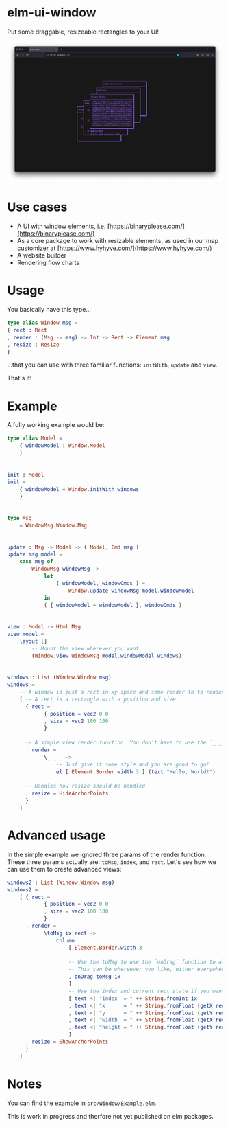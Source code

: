 # elm-ui-window

Put some draggable, resizeable rectangles to your UI!

![](docs/Screenshot.f2a687b.png)

# Use cases

- A UI with window elements, i.e. [https://binaryplease.com/](https://binaryplease.com/)
- As a core package to work with resizable elements, as used in our map customizer at [https://www.hyhyve.com/](https://www.hyhyve.com/)
- A website builder
- Rendering flow charts

# Usage

You basically have this type...

```elm
type alias Window msg =
{ rect : Rect
, render : (Msg -> msg) -> Int -> Rect -> Element msg
, resize : Resize
}
```

...that you can use with three familiar functions: `initWith`, `update` and `view`.

That's it!

# Example

A fully working example would be:

```elm
type alias Model =
    { windowModel : Window.Model
    }


init : Model
init =
    { windowModel = Window.initWith windows
    }


type Msg
    = WindowMsg Window.Msg


update : Msg -> Model -> ( Model, Cmd msg )
update msg model =
    case msg of
        WindowMsg windowMsg ->
            let
                ( windowModel, windowCmds ) =
                    Window.update windowMsg model.windowModel
            in
            ( { windowModel = windowModel }, windowCmds )


view : Model -> Html Msg
view model =
    layout []
        -- Mount the view wherever you want
        (Window.view WindowMsg model.windowModel windows)


windows : List (Window.Window msg)
windows =
    -- A window is just a rect in xy space and some render fn to render the content inside that rect. That's it!
    [ -- A rect is a rectangle with a position and size
      { rect =
            { position = vec2 0 0
            , size = vec2 100 100
            }

      -- A simple view render function. You don't have to use the `_ _ _` params, hence the `_`.
      , render =
            \_ _ _ ->
                -- Just give it some style and you are good to go!
                el [ Element.Border.width 3 ] (text "Hello, World!")

      -- Handles how resize should be handled
      , resize = HideAnchorPoints
      }
    ]
```

# Advanced usage

In the simple example we ignored three params of the render function.
These three params actually are: `toMsg`, `index`, and `rect`. Let's see
how we can use them to create advanced views:

```elm
windows2 : List (Window.Window msg)
windows2 =
    [ { rect =
            { position = vec2 0 0
            , size = vec2 100 100
            }
      , render =
            \toMsg ix rect ->
                column
                    [ Element.Border.width 3

                    -- Use the toMsg to use the `onDrag` function to allow for you window to be dragged.
                    -- This can be whereever you like, either everywhere oder at dedicated area like a window title bar.
                    , onDrag toMsg ix
                    ]
                    -- Use the index and current rect state if you want to use them
                    [ text <| "index  = " ++ String.fromInt ix
                    , text <| "x      = " ++ String.fromFloat (getX rect.position)
                    , text <| "y      = " ++ String.fromFloat (getY rect.position)
                    , text <| "width  = " ++ String.fromFloat (getX rect.size)
                    , text <| "height = " ++ String.fromFloat (getY rect.size)
                    ]
      , resize = ShowAnchorPoints
      }
    ]
```

# Notes

You can find the example in `src/Window/Example.elm`.

This is work in progress and therfore not yet published on elm packages.


